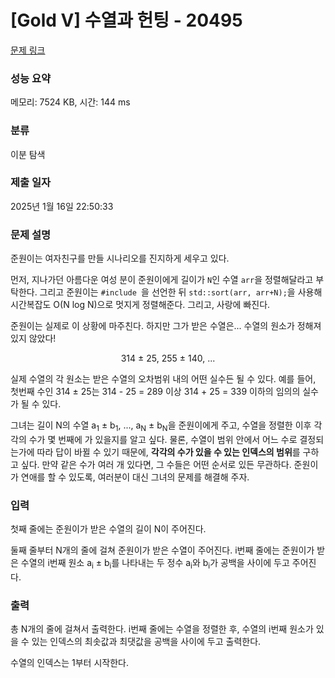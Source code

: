 # [Gold V] 수열과 헌팅 - 20495 

[문제 링크](https://www.acmicpc.net/problem/20495) 

### 성능 요약

메모리: 7524 KB, 시간: 144 ms

### 분류

이분 탐색

### 제출 일자

2025년 1월 16일 22:50:33

### 문제 설명

<p>준원이는 여자친구를 만들 시나리오를 진지하게 세우고 있다.</p>

<p>먼저, 지나가던 아름다운 여성 분이 준원이에게 길이가 <code>N</code>인 수열 <code>arr</code>을 정렬해달라고 부탁한다. 그리고 준원이는 <code>#include <algorithm></code>을 선언한 뒤 <code>std::sort(arr, arr+N);</code>을 사용해 시간복잡도 O(N log N)으로 멋지게 정렬해준다. 그리고, 사랑에 빠진다.</p>

<p>준원이는 실제로 이 상황에 마주친다. 하지만 그가 받은 수열은... 수열의 원소가 정해져 있지 않았다!</p>

<p style="text-align: center;">314 ± 25, 255 ± 140, ...</p>

<p>실제 수열의 각 원소는 받은 수열의 오차범위 내의 어떤 실수든 될 수 있다. 예를 들어, 첫번째 수인 314 ± 25는 314 - 25 = 289 이상 314 + 25 = 339 이하의 임의의 실수가 될 수 있다.</p>

<p>그녀는 길이 N의 수열 a<sub>1</sub> ± b<sub>1</sub>, ..., a<sub>N</sub> ± b<sub>N</sub>을 준원이에게 주고, 수열을 정렬한 이후 각각의 수가 몇 번째에 가 있을지를 알고 싶다. 물론, 수열이 범위 안에서 어느 수로 결정되는가에 따라 답이 바뀔 수 있기 때문에, <strong>각각의 수가 있을 수 있는 인덱스의 범위</strong>를 구하고 싶다. 만약 같은 수가 여러 개 있다면, 그 수들은 어떤 순서로 있든 무관하다. 준원이가 연애를 할 수 있도록, 여러분이 대신 그녀의 문제를 해결해 주자.</p>

### 입력 

 <p>첫째 줄에는 준원이가 받은 수열의 길이 N이 주어진다.</p>

<p>둘째 줄부터 N개의 줄에 걸쳐 준원이가 받은 수열이 주어진다. i번째 줄에는 준원이가 받은 수열의 i번째 원소 a<sub>i</sub> ± b<sub>i</sub>를 나타내는 두 정수 a<sub>i</sub>와 b<sub>i</sub>가 공백을 사이에 두고 주어진다.</p>

### 출력 

 <p>총 N개의 줄에 걸쳐서 출력한다. i번째 줄에는 수열을 정렬한 후, 수열의 i번째 원소가 있을 수 있는 인덱스의 최솟값과 최댓값을 공백을 사이에 두고 출력한다. </p>

<p>수열의 인덱스는 1부터 시작한다.</p>

